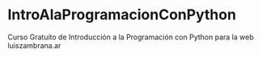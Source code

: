 # IntroAlaProgramacionConPython
Curso Gratuito de Introducción a la Programación con Python para la web luiszambrana.ar
